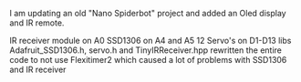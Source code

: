 I am updating an old "Nano Spiderbot" project and added an Oled display and IR remote. 

IR receiver module on A0
SSD1306 on A4 and A5
12 Servo's on D1-D13
libs Adafruit_SSD1306.h, servo.h and TinyIRReceiver.hpp
rewritten the entire code to not use Flexitimer2 which caused a lot of problems with SSD1306 and IR receiver
